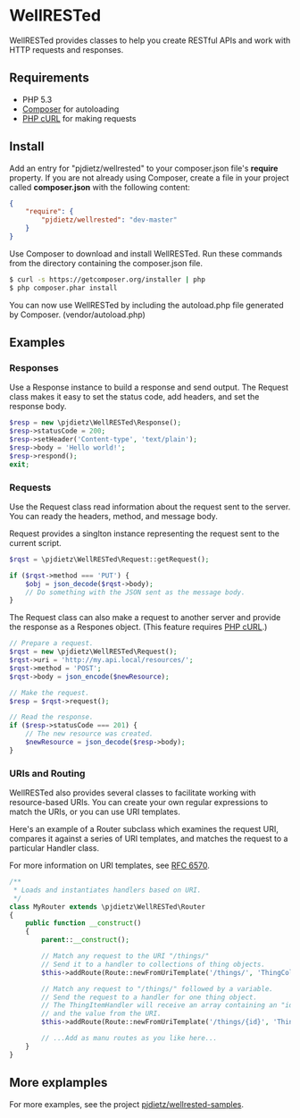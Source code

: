 WellRESTed
==========

WellRESTed provides classes to help you create RESTful APIs and work with HTTP requests and responses.



Requirements
------------

- PHP 5.3
- [Composer](http://getcomposer.org/) for autoloading
- [PHP cURL](http://php.net/manual/en/book.curl.php) for making requests



Install
-------

Add an entry for "pjdietz/wellrested" to your composer.json file's **require** property. If you are not already using Composer, create a file in your project called **composer.json** with the following content:

```json
{
    "require": {
        "pjdietz/wellrested": "dev-master"
    }
}
```

Use Composer to download and install WellRESTed. Run these commands from the directory containing the composer.json file.

```bash
$ curl -s https://getcomposer.org/installer | php
$ php composer.phar install
```

You can now use WellRESTed by including the autoload.php file generated by Composer. (vendor/autoload.php)



Examples
--------

### Responses

Use a Response instance to build a response and send output. The Request class makes it easy to set the status code, add headers, and set the response body.

```php
$resp = new \pjdietz\WellRESTed\Response();
$resp->statusCode = 200;
$resp->setHeader('Content-type', 'text/plain');
$resp->body = 'Hello world!';
$resp->respond();
exit;
```

### Requests

Use the Request class read information about the request sent to the server. You can ready the headers, method, and message body.

Request provides a singlton instance representing the request sent to the current script.

```php
$rqst = \pjdietz\WellRESTed\Request::getRequest();

if ($rqst->method === 'PUT') {
    $obj = json_decode($rqst->body);
    // Do something with the JSON sent as the message body.
}
```

The Request class can also make a request to another server and provide the response as a Respones object. (This feature requires [PHP cURL](http://php.net/manual/en/book.curl.php).)

```php
// Prepare a request.
$rqst = new \pjdietz\WellRESTed\Request();
$rqst->uri = 'http://my.api.local/resources/';
$rqst->method = 'POST';
$rqst->body = json_encode($newResource);

// Make the request.
$resp = $rqst->request();

// Read the response.
if ($resp->statusCode === 201) {
    // The new resource was created.
    $newResource = json_decode($resp->body);
}
```

### URIs and Routing

WellRESTed also provides several classes to facilitate working with resource-based URIs. You can create your own regular expressions to match the URIs, or you can use URI templates.

Here's an example of a Router subclass which examines the request URI, compares it against a series of URI templates, and matches the request to a particular Handler class.

For more information on URI templates, see [RFC 6570](http://tools.ietf.org/html/rfc6570).

```php
/**
 * Loads and instantiates handlers based on URI.
 */
class MyRouter extends \pjdietz\WellRESTed\Router
{
    public function __construct()
    {
        parent::__construct();

        // Match any request to the URI "/things/"
        // Send it to a handler to collections of thing objects.
        $this->addRoute(Route::newFromUriTemplate('/things/', 'ThingCollectionHandler'));

        // Match any request to "/things/" followed by a variable.
        // Send the request to a handler for one thing object.
        // The ThingItemHandler will receive an array containing an "id" key
        // and the value from the URI.
        $this->addRoute(Route::newFromUriTemplate('/things/{id}', 'ThingItemHandler'));

        // ...Add as manu routes as you like here...
    }
}

```

More explamples
---------------

For more examples, see the project [pjdietz/wellrested-samples](https://github.com/pjdietz/wellrested-samples).
